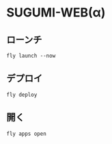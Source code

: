 # SUGUMI-WEB(α)

## ローンチ
```
fly launch --now
```

## デプロイ
```
fly deploy
```

## 開く
```
fly apps open
```
